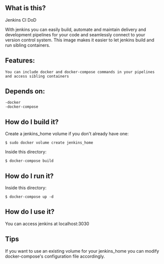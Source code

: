 ## What is this?
Jenkins CI DoD

With jenkins you can easily build, automate and maintain delivery and development pipelines for your code and seamlessly connect to your version control system.
This image makes it easier to let jenkins build and run sibling containers.

## Features:
    You can include docker and docker-compose commands in your pipelines and access sibling containers
## Depends on:
    -docker
    -docker-compose

## How do I build it?
Create a jenkins_home volume if you don't already have one:

    $ sudo docker volume create jenkins_home

Inside this directory:

    $ docker-compose build

## How do I run it?
Inside this directory:

    $ docker-compose up -d  

## How do I use it?
You can access jenkins at localhost:3030

## Tips
   If you want to use an existing volume for your jenkins_home you can modify docker-compose's configuration file accordingly.



